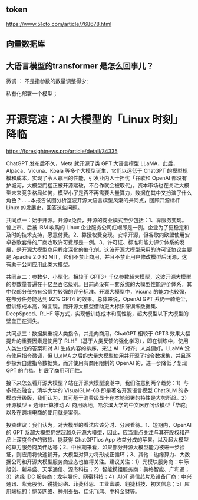 
## token 

https://www.51cto.com/article/768678.html


## 向量数据库 


## 大语言模型的transformer 是怎么回事儿？ 



微调 ： 不是指参数的数量调整得少;

私有化部署一个模型； 


#  开源竞速：AI 大模型的「Linux 时刻」降临

https://foresightnews.pro/article/detail/34335



ChatGPT 发布后不久，Meta 就开源了类 GPT 大语言模型 LLaMA，此后，Alpaca、Vicuna、Koala 等多个大模型诞生，它们以远低于 ChatGPT 的模型规模和成本，实现了令人瞩目的性能，引发业内人士担忧「谷歌和 OpenAI 都没有护城河，大模型门槛正被开源踏破，不合作就会被取代」。资本市场也在关注大模型未来竞争格局如何，模型小了是否不再需要大量算力，数据在其中又扮演了什么角色？……本报告试图分析这波开源大语言模型风潮的共同点，回顾开源标杆 Linux 的发展史，回答这些问题。



共同点一：始于开源。开源≠免费，开源的商业模式至少包括：1、靠服务变现。曾上市、后被 IBM 收购的 Linux 企业服务公司红帽即是一例。企业为了更稳定和及时的技术支持，愿意付费。2、靠授权费变现。安卓开源，但谷歌向欧盟使用安卓谷歌套件的厂商收取许可费即是一例。3、许可证、标准和能力评价体系的发展，是开源大模型商用程度深化的催化剂。这波开源大模型采用的许可证协议主要是 Apache 2.0 和 MIT，它们不禁止商用，并且不禁止用户修改模型后闭源，这有助于公司应用此类大模型。



共同点二：参数少、小型化。相较于 GPT3+ 千亿参数超大模型，这波开源大模型的参数量普遍在十亿至百亿级别。目前尚没有一套系统的大模型性能评价体系，其中仅部分任务有公信力较强的评分标准。开源大模型中，Vicuna 的能力也较强，在部分任务能达到 92% GPT4 的效果。总体来说，OpenAI GPT 系仍一骑绝尘，但训练成本高，难复现。而开源大模型借助更大标识符训练数据集、DeepSpeed、RLHF 等方式，实现低训练成本和高性能，超大模型以下大模型的壁垒正在消失。



共同点三：数据集重视人类指令，并走向商用。ChatGPT 相较于 GPT3 效果大幅提升的重要因素是使用了 RLHF（基于人类反馈的强化学习），即在训练中，使用人类生成的答案和对 AI 生成内容的排序，来让 AI 「对齐」人类偏好。LLaMA 没有使用指令微调，但 LLaMA 之后的大量大模型使用并开源了指令数据集，并且逐步探索自建指令数据集，而非使用有商用限制的 OpenAI 的，进一步降低了复现 GPT 的门槛，扩展了商用可用性。



接下来怎么看开源大模型？站在开源大模型浪潮中，我们注意到两个趋势：1）与多模态融合，清华大学的 VisualGLM-6B 即是著名开源语言模型 ChatGLM 的多模态升级版，我们认为，其可基于消费级显卡在本地部署的特性是大势所趋。2）开源模型 + 边缘计算推动 AI 商用落地，哈尔滨大学的中文医疗问诊模型「华驼」以及在跨境电商的使用就是案例。



投资建议：我们认为，对大模型的看法应该分时、分层看待。1、短期内，OpenAI 的 GPT 系超大模型仍然超越众开源大模型，因此，应当重点关注与其在股权和产品上深度合作的微软、能获得 ChatGPTios App 收益分成的苹果，以及超大模型的算力服务商英伟达等；2、中长期来看，如果部分开源大模型能力被进一步验证，则应用将快速铺开，大模型对算力将形成正循环；3、其他：边缘算力、大数据公司和开源大模型服务商业态也值得关注。建议关注：1）光模块服务商：中际旭创、新易盛、天孚通信、源杰科技；2）智能模组服务商：美格智能、广和通；3）边缘 IDC 服务商：龙宇股份、网宿科技；4）AIoT 通信芯片及设备厂商：中兴通讯、紫光股份、锐捷网络、菲菱科思、工业富联、翱捷科技、初灵信息；5）应用端标的：恺英网络、神州泰岳、佳讯飞鸿、中科金财等。